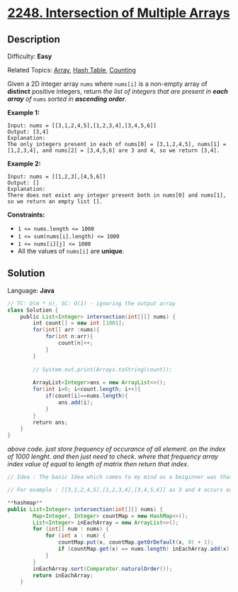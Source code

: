 # [2248\. Intersection of Multiple Arrays](https://leetcode.com/problems/intersection-of-multiple-arrays/)

## Description

Difficulty: **Easy**  

Related Topics: [Array](https://leetcode.com/tag/array/), [Hash Table](https://leetcode.com/tag/hash-table/), [Counting](https://leetcode.com/tag/counting/)

Given a 2D integer array `nums` where `nums[i]` is a non-empty array of **distinct** positive integers, return _the list of integers that are present in **each array** of_ `nums` _sorted in **ascending order**_.

**Example 1:**

```
Input: nums = [[3,1,2,4,5],[1,2,3,4],[3,4,5,6]]
Output: [3,4]
Explanation: 
The only integers present in each of nums[0] = [3,1,2,4,5], nums[1] = [1,2,3,4], and nums[2] = [3,4,5,6] are 3 and 4, so we return [3,4].
```

**Example 2:**

```
Input: nums = [[1,2,3],[4,5,6]]
Output: []
Explanation: 
There does not exist any integer present both in nums[0] and nums[1], so we return an empty list [].
```

**Constraints:**

*   `1 <= nums.length <= 1000`
*   `1 <= sum(nums[i].length) <= 1000`
*   `1 <= nums[i][j] <= 1000`
*   All the values of `nums[i]` are **unique**.


## Solution

Language: **Java**

```java
// TC: O(m * n), SC: O(1) - ignoring the output array
class Solution {
    public List<Integer> intersection(int[][] nums) {
        int count[] = new int [1001];
        for(int[] arr :nums){
            for(int n:arr){
                count[n]++;
            }
        }
        
        // System.out.print(Arrays.toString(count));
        
        ArrayList<Integer>ans = new ArrayList<>();
        for(int i=0; i<count.length; i++){
            if(count[i]==nums.length){
                ans.add(i);
            }
        }
        return ans;
    }
}
```

*above code. just store frequency of occurance of all element. on the index of 1000 lenght. and then just need to check. where that frequency array index value of equal to length of matrix then return that index.*


```java
// Idea : The basic Idea which comes to my mind as a beiginner was that was that I can create a temp array in which I'm gonnna store the number of occurrance of a number, as the numbers are going to be distinct it becomes clear that in order to get the intersection, a number has to occur exactly the length of the matrix then only it'll be present in all the arrays.

// For example : [[3,1,2,4,5],[1,2,3,4],[3,4,5,6]] as 3 and 4 occurs exactly thrice which is equals to the length. So we can create a temp array of a length 1000 and keep count which would look something like this [0, 2, 2, 3, 3, 2, 6,........]. We can iterarate over the temp array and return the index if it matches the length of the matrix.

```
```java
**hashmap**
public List<Integer> intersection(int[][] nums) {
        Map<Integer, Integer> countMap = new HashMap<>();
        List<Integer> inEachArray = new ArrayList<>();
        for (int[] num : nums) {
            for (int x : num) {
                countMap.put(x, countMap.getOrDefault(x, 0) + 1);
                if (countMap.get(x) == nums.length) inEachArray.add(x);
            }
        }
        inEachArray.sort(Comparator.naturalOrder());
        return inEachArray;
    }
```

